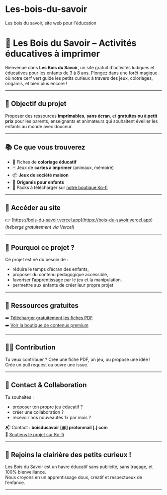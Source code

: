 # Les-bois-du-savoir
Les bois du savoir, site web pour l'éducation
# 🌿 Les Bois du Savoir – Activités éducatives à imprimer

Bienvenue dans **Les Bois du Savoir**, un site gratuit d'activités ludiques et éducatives pour les enfants de 3 à 8 ans. Plongez dans une forêt magique où notre cerf vert guide les petits curieux à travers des jeux, coloriages, origamis, et bien plus encore !

---

## 🦌 Objectif du projet

Proposer des ressources **imprimables**, **sans écran**, et **gratuites ou à petit prix** pour les parents, enseignants et animateurs qui souhaitent éveiller les enfants au monde avec douceur.

---

## 📚 Ce que vous trouverez

- 🎨 Fiches de **coloriage éducatif**
- 🃏 Jeux de **cartes à imprimer** (animaux, mémoire)
- 📦 **Jeux de société maison**
- 🦢 **Origamis pour enfants**
- 🌿 Packs à télécharger sur [notre boutique Ko-fi](https://ko-fi.com/boisdusavoir/shop)

---

## 🚀 Accéder au site

👉 [https://bois-du-savoir.vercel.app](https://bois-du-savoir.vercel.app)  
(*hébergé gratuitement via Vercel*)

---

## 💚 Pourquoi ce projet ?

Ce projet est né du besoin de :
- réduire le temps d’écran des enfants,
- proposer du contenu pédagogique accessible,
- favoriser l’apprentissage par le jeu et la manipulation.
- permettre aux enfants de créer leur propre projet 

---

## 🎁 Ressources gratuites

➡️ [Télécharger gratuitement les fiches PDF](https://bois-du-savoir.vercel.app#activites)  
➡️ [Voir la boutique de contenus premium](https://ko-fi.com/boisdusavoir/shop)

---

## 🧑‍💻 Contribution

Tu veux contribuer ? Crée une fiche PDF, un jeu, ou propose une idée !  
Crée un pull request ou ouvre une issue.

---

## 💌 Contact & Collaboration

Tu souhaites :
- proposer ton propre jeu éducatif ?
- créer une collaboration ?
- recevoir nos nouveautés 1x par mois ?

📬 Contact : **boisdusavoir [@] protonmail [.] com**  
🌱 [Soutiens le projet sur Ko-fi](https://ko-fi.com/boisdusavoir)

---

## 🦌 Rejoins la clairière des petits curieux !

Les Bois du Savoir est un havre éducatif sans publicité, sans traçage, et 100% bienveillance.  
Nous croyons en un apprentissage doux, créatif et respectueux de l’enfance.

---

